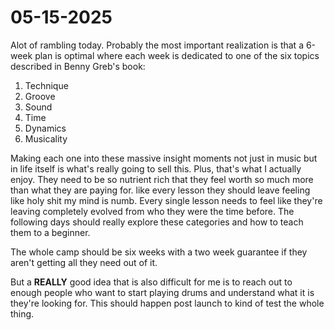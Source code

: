 # 05-15-2025

Alot of rambling today. Probably the most important realization is that a
6-week plan is optimal where each week is dedicated to one of the six topics
described in Benny Greb's book:

1. Technique
2. Groove
3. Sound
4. Time
5. Dynamics
6. Musicality

Making each one into these massive insight moments not just in music but in
life itself is what's really going to sell this. Plus, that's what I actually
enjoy. They need to be so nutrient rich that they feel worth so much more than
what they are paying for. like every lesson they should leave feeling like holy
shit my mind is numb. Every single lesson needs to feel like they're leaving
completely evolved from who they were the time before. The following days
should really explore these categories and how to teach them to a beginner.

The whole camp should be six weeks with a two week guarantee if they aren't
getting all they need out of it.

But a **REALLY** good idea that is also difficult for me is to reach out to
enough people who want to start playing drums and understand what it is they're
looking for. This should happen post launch to kind of test the whole thing.
